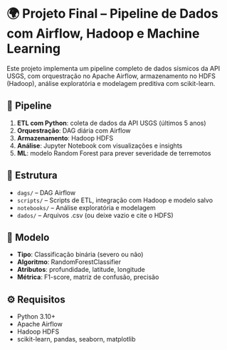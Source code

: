 # 🌍 Projeto Final – Pipeline de Dados com Airflow, Hadoop e Machine Learning

Este projeto implementa um pipeline completo de dados sísmicos da API USGS, com orquestração no Apache Airflow, armazenamento no HDFS (Hadoop), análise exploratória e modelagem preditiva com scikit-learn.

## 🔁 Pipeline

1. **ETL com Python**: coleta de dados da API USGS (últimos 5 anos)
2. **Orquestração**: DAG diária com Airflow
3. **Armazenamento**: Hadoop HDFS
4. **Análise**: Jupyter Notebook com visualizações e insights
5. **ML**: modelo Random Forest para prever severidade de terremotos

## 📂 Estrutura

- `dags/` – DAG Airflow
- `scripts/` – Scripts de ETL, integração com Hadoop e modelo salvo
- `notebooks/` – Análise exploratória e modelagem
- `dados/` – Arquivos .csv (ou deixe vazio e cite o HDFS)

## 🧠 Modelo

- **Tipo**: Classificação binária (severo ou não)
- **Algoritmo**: RandomForestClassifier
- **Atributos**: profundidade, latitude, longitude
- **Métrica**: F1-score, matriz de confusão, precisão

## ⚙️ Requisitos

- Python 3.10+
- Apache Airflow
- Hadoop HDFS
- scikit-learn, pandas, seaborn, matplotlib
